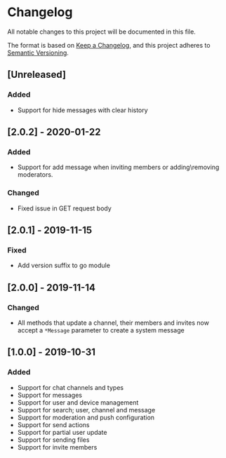 # Changelog
All notable changes to this project will be documented in this file.

The format is based on [Keep a Changelog](https://keepachangelog.com/en/1.0.0/),
and this project adheres to [Semantic Versioning](https://semver.org/spec/v2.0.0.html).

## [Unreleased]
### Added 
- Support for hide messages with clear history

## [2.0.2] - 2020-01-22
### Added
- Support for add message when inviting members or adding\removing moderators.
 
### Changed
- Fixed issue in GET request body
 
## [2.0.1] - 2019-11-15
### Fixed
- Add version suffix to go module

## [2.0.0] - 2019-11-14
### Changed
- All methods that update a channel, their members and invites now accept a `*Message` parameter to create a system message

## [1.0.0] - 2019-10-31
### Added
- Support for chat channels and types
- Support for messages
- Support for user and device management
- Support for search; user, channel and message
- Support for moderation and push configuration
- Support for send actions
- Support for partial user update
- Support for sending files
- Support for invite members
